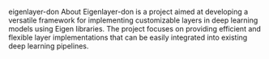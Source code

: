 


eigenlayer-don
About
Eigenlayer-don is a project aimed at developing a versatile framework for implementing customizable layers in deep learning models using Eigen libraries. The project focuses on providing efficient and flexible layer implementations that can be easily integrated into existing deep learning pipelines.